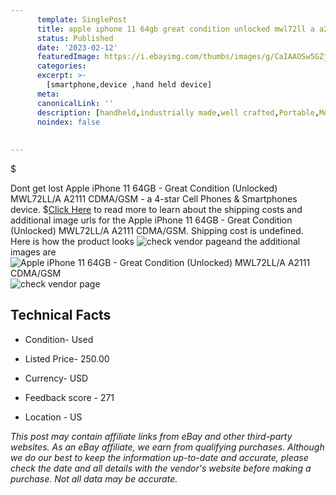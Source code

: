```yaml
---
      template: SinglePost
      title: apple iphone 11 64gb great condition unlocked mwl72ll a a2111 cdma gsm
      status: Published
      date: '2023-02-12'
      featuredImage: https://i.ebayimg.com/thumbs/images/g/CaIAAOSw5GZjs2TX/s-l225.jpg
      categories: 
      excerpt: >-
        [smartphone,device ,hand held device]
      meta:
      canonicalLink: ''
      description: [handheld,industrially made,well crafted,Portable,Mobile,Compact,Convenient,Lightweight,Maneuverable,Man-portable,Miniature,Carriable,Hand-held,Light,Holdable,Transportable,Mobile device,Pocket-sized,On-the-go,Wireless,Cordless,Compact size,Convenient size, smartphone,device ,hand held device]
      noindex: false
      
        
---
```

$

Dont get lost  Apple iPhone 11 64GB - Great Condition (Unlocked) MWL72LL/A A2111 CDMA/GSM - a 4-star Cell Phones & Smartphones device.
$[Click Here](https://www.ebay.com/itm/275602913005?hash=item402b36b6ed%3Ag%3ACaIAAOSw5GZjs2TX&mkevt=1&mkcid=1&mkrid=711-53200-19255-0&campid=%253CePNCampaignId%253E&customid=%253CreferenceId%253E&toolid=10049) to read more to learn about the shipping costs and additional image urls for the Apple iPhone 11 64GB - Great Condition (Unlocked) MWL72LL/A A2111 CDMA/GSM. Shipping cost is undefined. Here is how the product looks ![check vendor page](https://i.ebayimg.com/thumbs/images/g/CaIAAOSw5GZjs2TX/s-l225.jpg)and the additional images are![Apple iPhone 11 64GB - Great Condition (Unlocked) MWL72LL/A A2111 CDMA/GSM](https://i.ebayimg.com/images/g/CaIAAOSw5GZjs2TX/s-l1600.jpg)![check vendor page](https://origin-galleryplus.ebayimg.com/ws/web/275602913005_2_0_1/225x225.jpg,https://origin-galleryplus.ebayimg.com/ws/web/275602913005_3_0_1/225x225.jpg,https://origin-galleryplus.ebayimg.com/ws/web/275602913005_4_0_1/225x225.jpg,https://origin-galleryplus.ebayimg.com/ws/web/275602913005_5_0_1/225x225.jpg,https://origin-galleryplus.ebayimg.com/ws/web/275602913005_6_0_1/225x225.jpg,https://origin-galleryplus.ebayimg.com/ws/web/275602913005_7_0_1/225x225.jpg,https://origin-galleryplus.ebayimg.com/ws/web/275602913005_8_0_1/225x225.jpg,https://origin-galleryplus.ebayimg.com/ws/web/275602913005_9_0_1/225x225.jpg,https://origin-galleryplus.ebayimg.com/ws/web/275602913005_10_0_1/225x225.jpg,https://origin-galleryplus.ebayimg.com/ws/web/275602913005_11_0_1/225x225.jpg)



 ## Technical Facts 



     
      

 - Condition- Used 


      

 - Listed Price- 250.00 


      

 - Currency- USD 


      

 - Feedback score - 271 


      

 - Location - US 


      
      

 *_This post may contain affiliate links from eBay and other third-party websites. As an eBay affiliate, we earn from qualifying purchases. Although we do our best to keep the information up-to-date and accurate, please check the date and all details with the vendor's website before making a purchase. Not all data may be accurate._*






